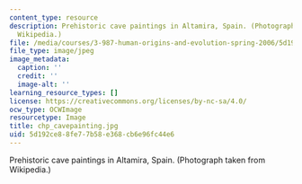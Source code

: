 ```yaml
---
content_type: resource
description: Prehistoric cave paintings in Altamira, Spain. (Photograph taken from
  Wikipedia.)
file: /media/courses/3-987-human-origins-and-evolution-spring-2006/5d192ce88fe77b58e368cb6e96fc44e6_chp_cavepainting.jpg
file_type: image/jpeg
image_metadata:
  caption: ''
  credit: ''
  image-alt: ''
learning_resource_types: []
license: https://creativecommons.org/licenses/by-nc-sa/4.0/
ocw_type: OCWImage
resourcetype: Image
title: chp_cavepainting.jpg
uid: 5d192ce8-8fe7-7b58-e368-cb6e96fc44e6
---
```

Prehistoric cave paintings in Altamira, Spain. (Photograph taken from Wikipedia.)